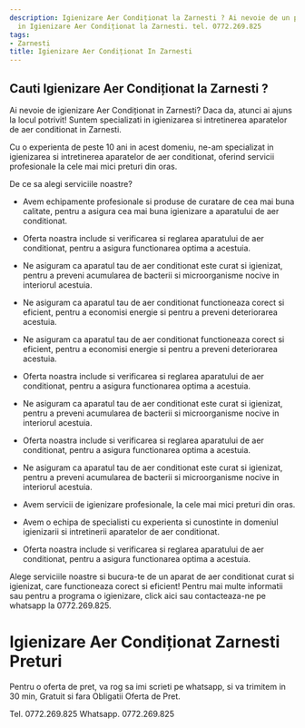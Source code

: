 ```yaml
---
description: Igienizare Aer Condiționat la Zarnesti ? Ai nevoie de un profesionist
  in Igienizare Aer Condiționat la Zarnesti. tel. 0772.269.825
tags:
- Zarnesti
title: Igienizare Aer Condiționat In Zarnesti
---
```



## Cauti Igienizare Aer Condiționat la Zarnesti ?

Ai nevoie de igienizare Aer Condiționat in Zarnesti? Daca da, atunci ai ajuns la locul potrivit! Suntem specializati in igienizarea si intretinerea aparatelor de aer conditionat in Zarnesti. 

Cu o experienta de peste 10 ani in acest domeniu, ne-am specializat in igienizarea si intretinerea aparatelor de aer conditionat, oferind servicii profesionale la cele mai mici preturi din oras. 

De ce sa alegi serviciile noastre? 

- Avem echipamente profesionale si produse de curatare de cea mai buna calitate, pentru a asigura cea mai buna igienizare a aparatului de aer conditionat. 

- Oferta noastra include si verificarea si reglarea aparatului de aer conditionat, pentru a asigura functionarea optima a acestuia. 

- Ne asiguram ca aparatul tau de aer conditionat este curat si igienizat, pentru a preveni acumularea de bacterii si microorganisme nocive in interiorul acestuia. 

- Ne asiguram ca aparatul tau de aer conditionat functioneaza corect si eficient, pentru a economisi energie si pentru a preveni deteriorarea acestuia. 

- Ne asiguram ca aparatul tau de aer conditionat functioneaza corect si eficient, pentru a economisi energie si pentru a preveni deteriorarea acestuia. 

- Oferta noastra include si verificarea si reglarea aparatului de aer conditionat, pentru a asigura functionarea optima a acestuia. 

- Ne asiguram ca aparatul tau de aer conditionat este curat si igienizat, pentru a preveni acumularea de bacterii si microorganisme nocive in interiorul acestuia. 

- Oferta noastra include si verificarea si reglarea aparatului de aer conditionat, pentru a asigura functionarea optima a acestuia. 

- Ne asiguram ca aparatul tau de aer conditionat este curat si igienizat, pentru a preveni acumularea de bacterii si microorganisme nocive in interiorul acestuia. 

- Avem servicii de igienizare profesionale, la cele mai mici preturi din oras. 

- Avem o echipa de specialisti cu experienta si cunostinte in domeniul igienizarii si intretinerii aparatelor de aer conditionat. 

- Oferta noastra include si verificarea si reglarea aparatului de aer conditionat, pentru a asigura functionarea optima a acestuia. 

Alege serviciile noastre si bucura-te de un aparat de aer conditionat curat si igienizat, care functioneaza corect si eficient! Pentru mai multe informatii sau pentru a programa o igienizare, click aici sau contacteaza-ne pe whatsapp la 0772.269.825.

# Igienizare Aer Condiționat Zarnesti Preturi
Pentru o oferta de pret, va rog sa imi scrieti pe whatsapp, si va trimitem in 30 min, Gratuit si fara Obligatii Oferta de Pret.

Tel. 0772.269.825
Whatsapp. 0772.269.825